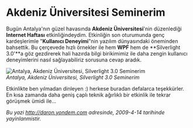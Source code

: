 # Akdeniz Üniversitesi Seminerim
Bugün Antalya'nın güzel havasında **Akdeniz Üniversitesi**'nin
düzenlediği **Internet Haftası** etkinliğindeydim. Etkinliğin son
oturumunda genç kardeşlerimle "**Kullanıcı Deneyimi**"nin yazılım
dünyasındaki öneminden bahsettik. Bu çerçevede hızlı örnekler ile hem
**WPF** hem de **Silverlight 3.0'**a göz gezdirerek hali hazırda bilgi
birikimimiz ile daha zengin kullanıcı deneyimlerini nasıl sağlayabiliriz
sorusuna cevap aradık.

![Antalya, Akdeniz Üniversitesi, Silverlight 3.0
Seminerim](media/Akdeniz_Universitesi_Seminerim/13042009_1.jpg)\
*Antalya, Akdeniz Üniversitesi, Silverlight 3.0 Seminerim*

Etkinlikte ben yılmadan dinleyen :) herkese buradan defalarca
teşekkürler. En kısa zamanda daha geniş çaplı teknik ağırlıklı bir
etkinlik ile tekrar görüşmek ümidi ile...



*Bu yazi http://daron.yondem.com adresinde, 2009-4-14 tarihinde yayinlanmistir.*

